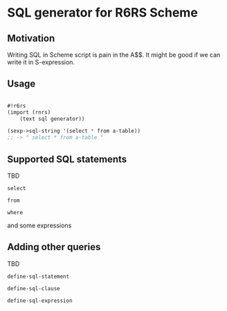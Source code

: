 SQL generator for R6RS Scheme
=============================

Motivation
----------

Writing SQL in Scheme script is pain in the A$$. It might be good if we
can write it in S-expression.

Usage
-----

```scheme

#!r6rs
(import (rnrs)
	(text sql generator))

(sexp->sql-string '(select * from a-table))
;; -> " select * from a-table "

```

Supported SQL statements
------------------------

TBD

`select`

`from`

`where`

and some expressions


Adding other queries
--------------------

TBD

`define-sql-statement`

`define-sql-clause`

`define-sql-expression`
